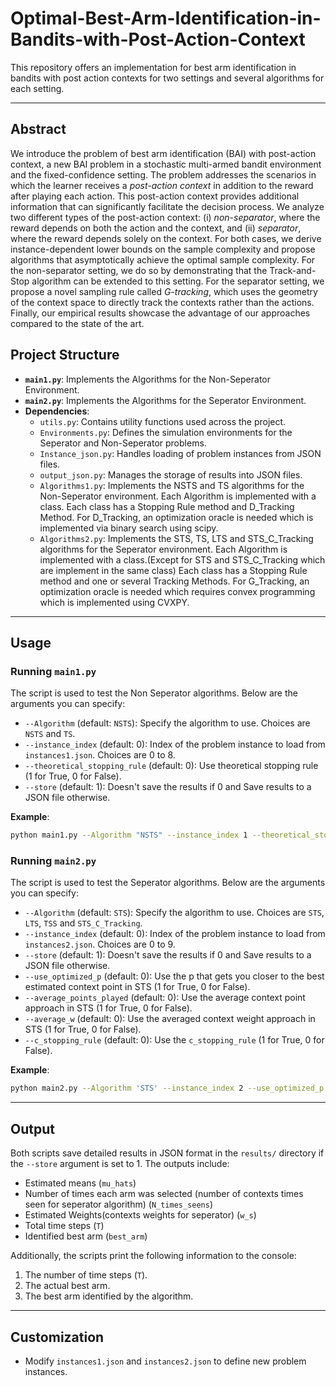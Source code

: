# Optimal-Best-Arm-Identification-in-Bandits-with-Post-Action-Context

This repository offers an implementation for best arm identification in bandits with post action contexts for two settings and several algorithms for each setting. 

---

## Abstract

We introduce the problem of best arm identification (BAI) with post-action context, a new BAI problem in a stochastic multi-armed bandit environment and the fixed-confidence setting. The problem addresses the scenarios in which the learner receives a *post-action context* in addition to the reward after playing each action. This post-action context provides additional information that can significantly facilitate the decision process. We analyze two different types of the post-action context: (i) *non-separator*, where the reward depends on both the action and the context, and (ii) *separator*, where the reward depends solely on the context. For both cases, we derive instance-dependent lower bounds on the sample complexity and propose algorithms that asymptotically achieve the optimal sample complexity. 
For the non-separator setting, we do so by demonstrating that the Track-and-Stop algorithm can be extended to this setting. For the separator setting, we propose a novel sampling rule called *G-tracking*, which uses the geometry of the context space to directly track the contexts rather than the actions.
Finally, our empirical results showcase the advantage of our approaches compared to the state of the art.



## Project Structure

- **`main1.py`**: Implements the Algorithms for the Non-Seperator Environment.
- **`main2.py`**: Implements the Algorithms for the Seperator Environment. 
- **Dependencies**: 
  - `utils.py`: Contains utility functions used across the project.
  - `Environments.py`: Defines the simulation environments for the Seperator and Non-Seperator problems.
  - `Instance_json.py`: Handles loading of problem instances from JSON files.
  - `output_json.py`: Manages the storage of results into JSON files.
  - `Algorithms1.py`: Implements the NSTS and TS algorithms for the Non-Seperator environment. Each Algorithm is implemented with a class. Each class has a Stopping Rule method and D_Tracking Method. For D_Tracking, an optimization oracle is needed which is implemented via binary search using scipy.
  - `Algorithms2.py`: Implements the STS, TS, LTS and STS_C_Tracking algorithms for the Seperator environment. Each Algorithm is implemented with a class.(Except for STS and STS_C_Tracking which are implement in the same class) Each class has a Stopping Rule method and one or several Tracking Methods. For G_Tracking, an optimization oracle is needed which requires convex programming which is implemented using CVXPY.

---


## Usage

### Running `main1.py`
The script is used to test the Non Seperator algorithms. Below are the arguments you can specify:

- `--Algorithm` (default: `NSTS`): Specify the algorithm to use. Choices are `NSTS` and `TS`.
- `--instance_index` (default: 0): Index of the problem instance to load from `instances1.json`. Choices are 0 to 8.
- `--theoretical_stopping_rule` (default: 0): Use theoretical stopping rule (1 for True, 0 for False).
- `--store` (default: 1): Doesn't save the results if 0 and Save results to a JSON file otherwise. 

**Example**:
```bash
python main1.py --Algorithm "NSTS" --instance_index 1 --theoretical_stopping_rule 1 --store 0
```

### Running `main2.py`
The script is used to test the Seperator algorithms. Below are the arguments you can specify:

- `--Algorithm` (default: `STS`): Specify the algorithm to use. Choices are `STS`, `LTS`, `TSS` and `STS_C_Tracking`.
- `--instance_index` (default: 0): Index of the problem instance to load from `instances2.json`. Choices are 0 to 9.
- `--store` (default: 1): Doesn't save the results if 0 and Save results to a JSON file otherwise. 
- `--use_optimized_p` (default: 0): Use the p that gets you closer to the best estimated context point in STS (1 for True, 0 for False).
- `--average_points_played` (default: 0): Use the average context point approach in STS (1 for True, 0 for False).
- `--average_w` (default: 0): Use the averaged context weight approach in STS (1 for True, 0 for False).
- `--c_stopping_rule` (default: 0): Use the `c_stopping_rule` (1 for True, 0 for False).

**Example**:
```bash
python main2.py --Algorithm 'STS' --instance_index 2 --use_optimized_p 1 --c_stopping_rule 1 --store 0
```

---

## Output

Both scripts save detailed results in JSON format in the `results/` directory if the `--store` argument is set to 1. The outputs include:

- Estimated means (`mu_hats`)
- Number of times each arm was selected (number of contexts times seen for seperator algorithm) (`N_times_seens`)
- Estimated Weights(contexts weights for seperator) (`w_s`)
- Total time steps (`T`)
- Identified best arm (`best_arm`)

Additionally, the scripts print the following information to the console:

1. The number of time steps (`T`).
2. The actual best arm.
3. The best arm identified by the algorithm.

---

## Customization

- Modify `instances1.json` and `instances2.json` to define new problem instances.


